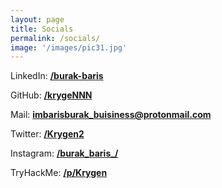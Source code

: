 ```yaml
---
layout: page
title: Socials
permalink: /socials/
image: '/images/pic31.jpg'
---
```


<i class="fab fa-linkedin"></i>
LinkedIn: [**/burak-baris**](https://www.linkedin.com/in/burak-baris/)<br>

<i class="fab fa-github-square"></i>
GitHub: [**/krygeNNN**](https://github.com/krygeNNN)<br>

<i class="fas fa-envelope-square"></i>
Mail: **imbarisburak_buisiness@protonmail.com**<br>

<i class="fab fa-twitter-square"></i>
Twitter: [**/Krygen2**](https://twitter.com/Krygen2)<br>

<i class="fab fa-instagram-square"></i>
Instagram: [**/burak_baris_/**](https://www.instagram.com/burak_baris_/)<br>

<i class="fas fa-terminal"></i>
TryHackMe: [**/p/Krygen**](https://tryhackme.com/p/Krygen)<br>

